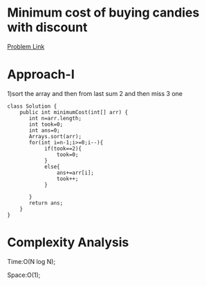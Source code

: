 # Minimum cost of buying candies with discount

[Problem Link](https://leetcode.com/problems/minimum-cost-of-buying-candies-with-discount/description/)

# Approach-I

1)sort the array and then from last sum 2 and then miss 3 one

```
class Solution {
    public int minimumCost(int[] arr) {
       int n=arr.length;
       int took=0;
       int ans=0;
       Arrays.sort(arr);
       for(int i=n-1;i>=0;i--){
            if(took==2){
                took=0;
            }
            else{
                ans+=arr[i];
                took++;
            }

       }
       return ans;
    }
}
```

# Complexity Analysis

Time:O(N log N);

Space:O(1);

